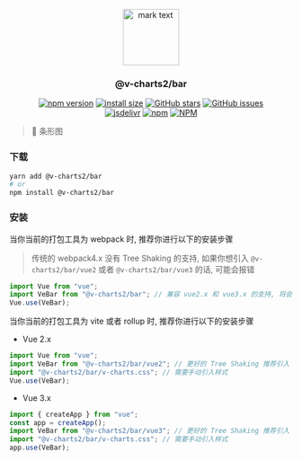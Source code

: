 <p align="center">
<img src="https://raw.githubusercontent.com/denaro-org/v-charts2/main/docs/.vuepress/public/favicon.ico" alt="mark text" width="100" height="100">
</p>

<h3 align="center">@v-charts2/bar</h3>

<p align="center">
  <a href="https://www.npmjs.com/package/@v-charts2/bar" target="_blank"><img alt="npm version" src="https://img.shields.io/npm/v/@v-charts2/bar"></a>
  <a href="https://packagephobia.com/result?p=@v-charts2/bar" target="_blank"><img alt="install size" src="https://packagephobia.now.sh/badge?p=@v-charts2/bar"></a>
  <a href="https://github.com/denaro-org/v-charts2/stargazers" target="_blank"><img alt="GitHub stars" src="https://img.shields.io/github/stars/denaro-org/v-charts2"></a>
  <a href="https://github.com/denaro-org/v-charts2/issues" target="_blank"><img alt="GitHub issues" src="https://img.shields.io/github/issues/denaro-org/v-charts2"></a>
  <br />
  <a href="https://www.jsdelivr.com/package/npm/@v-charts2/bar" target="_blank"><img alt="jsdelivr" src="https://data.jsdelivr.com/v1/package/npm/@v-charts2/bar/badge"></a>
  <a href="https://www.npmjs.com/package/@v-charts2/bar" target="_blank"><img alt="npm" src="https://img.shields.io/node/v/@v-charts2/bar"></a>
  <a href="https://github.com/denaro-org/v-charts2/blob/main/LICENSE" target="_blank"><img alt="NPM" src="https://img.shields.io/npm/l/@v-charts2/bar"></a>
</p>

> :tada: 条形图

### 下载

```bash
yarn add @v-charts2/bar
# or
npm install @v-charts2/bar
```

### 安装

当你当前的打包工具为 webpack 时, 推荐你进行以下的安装步骤

> 传统的 webpack4.x 没有 Tree Shaking 的支持, 如果你想引入 `@v-charts2/bar/vue2` 或者 `@v-charts2/bar/vue3` 的话, 可能会报错

```javascript
import Vue from "vue";
import VeBar from "@v-charts2/bar"; // 兼容 vue2.x 和 vue3.x 的支持, 将会自动加载支持 vue2.x 的支持包或者支持 vue3.x 的支持包
Vue.use(VeBar);
```

当你当前的打包工具为 vite 或者 rollup 时, 推荐你进行以下的安装步骤

- Vue 2.x

```javascript
import Vue from "vue";
import VeBar from "@v-charts2/bar/vue2"; // 更好的 Tree Shaking 推荐引入 vue2.x 的专属支持包
import "@v-charts2/bar/v-charts.css"; // 需要手动引入样式
Vue.use(VeBar);
```

- Vue 3.x

```javascript
import { createApp } from "vue";
const app = createApp();
import VeBar from "@v-charts2/bar/vue3"; // 更好的 Tree Shaking 推荐引入 vue3.x 的专属支持包
import "@v-charts2/bar/v-charts.css"; // 需要手动引入样式
app.use(VeBar);
```
